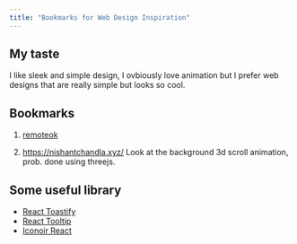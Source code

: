 ```yaml
---
title: "Bookmarks for Web Design Inspiration"
---
```


## My taste

I like sleek and simple design, I ovbiously love animation but I prefer web designs that are really simple but looks so cool.

## Bookmarks

1. [remoteok](https://remoteok.com/)

2. https://nishantchandla.xyz/
   Look at the background 3d scroll animation, prob. done using threejs.

## Some useful library

- [React Toastify](https://www.npmjs.com/package/react-toastify)
- [React Tooltip](https://wwayne.github.io/react-tooltip/)
- [Iconoir React](https://github.com/lucaburgio/iconoir/tree/master/packages/iconoir-react)
